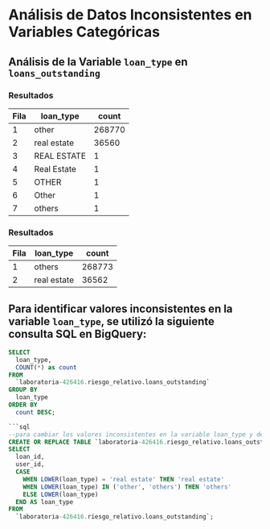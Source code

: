 # Análisis de Datos Inconsistentes en Variables Categóricas

## Análisis de la Variable `loan_type` en `loans_outstanding`

### Resultados

| Fila | loan_type   | count  |
|------|-------------|--------|
| 1    | other       | 268770 |
| 2    | real estate | 36560  |
| 3    | REAL ESTATE | 1      |
| 4    | Real Estate | 1      |
| 5    | OTHER       | 1      |
| 6    | Other       | 1      |
| 7    | others      | 1      |

### Resultados

| Fila | loan_type   | count  |
|------|-------------|--------|
| 1    | others      | 268773 |
| 2    | real estate | 36562  |

## Para identificar valores inconsistentes en la variable `loan_type`, se utilizó la siguiente consulta SQL en BigQuery:

```sql
SELECT
  loan_type,
  COUNT(*) as count
FROM
  `laboratoria-426416.riesgo_relativo.loans_outstanding`
GROUP BY
  loan_type
ORDER BY
  count DESC;

```sql
--para cambiar los valores inconsistentes en la variable loan_type y dejarlos en una nueva tabla
CREATE OR REPLACE TABLE `laboratoria-426416.riesgo_relativo.loans_outstanding_standar` AS
SELECT
  loan_id,
  user_id,
  CASE 
    WHEN LOWER(loan_type) = 'real estate' THEN 'real estate'
    WHEN LOWER(loan_type) IN ('other', 'others') THEN 'others'
    ELSE LOWER(loan_type)
  END AS loan_type
FROM 
  `laboratoria-426416.riesgo_relativo.loans_outstanding`;
